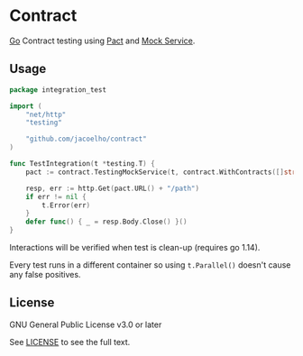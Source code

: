 # Contract

[Go](https://golang.org/) Contract testing using [Pact](https://docs.pact.io/) and [Mock Service](https://github.com/pact-foundation/pact-mock_service).

## Usage

```go
package integration_test

import (
	"net/http"
	"testing"

	"github.com/jacoelho/contract"
)

func TestIntegration(t *testing.T) {
	pact := contract.TestingMockService(t, contract.WithContracts([]string{"fixtures/simple.json"}))

	resp, err := http.Get(pact.URL() + "/path")
	if err != nil {
		t.Error(err)
	}
	defer func() { _ = resp.Body.Close() }()
}
```

Interactions will be verified when test is clean-up (requires go 1.14).

Every test runs in a different container so using `t.Parallel()` doesn't cause any false positives.

## License

GNU General Public License v3.0 or later

See [LICENSE](LICENSE) to see the full text.
